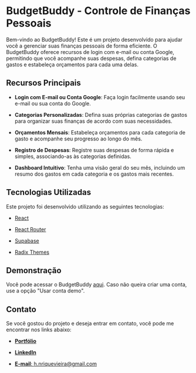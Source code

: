 # BudgetBuddy - Controle de Finanças Pessoais

Bem-vindo ao BudgetBuddy! Este é um projeto desenvolvido para ajudar você a gerenciar suas finanças pessoais de forma eficiente. O BudgetBuddy oferece recursos de login com e-mail ou conta Google, permitindo que você acompanhe suas despesas, defina categorias de gastos e estabeleça orçamentos para cada uma delas.

## Recursos Principais

- **Login com E-mail ou Conta Google**: Faça login facilmente usando seu e-mail ou sua conta do Google.

- **Categorias Personalizadas**: Defina suas próprias categorias de gastos para organizar suas finanças de acordo com suas necessidades.

- **Orçamentos Mensais**: Estabeleça orçamentos para cada categoria de gasto e acompanhe seu progresso ao longo do mês.

- **Registro de Despesas**: Registre suas despesas de forma rápida e simples, associando-as às categorias definidas.

- **Dashboard Intuitivo**: Tenha uma visão geral do seu mês, incluindo um resumo dos gastos em cada categoria e os gastos mais recentes.

## Tecnologias Utilizadas

Este projeto foi desenvolvido utilizando as seguintes tecnologias:

- [React](https://reactjs.org/)

- [React Router](https://reactrouter.com/)

- [Supabase](https://supabase.com/)

- [Radix Themes](https://radix-ui.com/)

## Demonstração

Você pode acessar o BudgetBuddy [aqui](https://budget-buddy-hvi.vercel.app/). Caso não queira criar uma conta, use a opção "Usar conta demo".

## Contato

Se você gostou do projeto e deseja entrar em contato, você pode me encontrar nos links abaixo:

- [**Portfólio**](https://henriquevieiradev.vercel.app/)

- [**LinkedIn**](https://www.linkedin.com/in/h-nriquevieira/)

- [**E-mail**: h.nriquevieira@gmail.com](mailto:h.nriquevieira@gmail.com)
